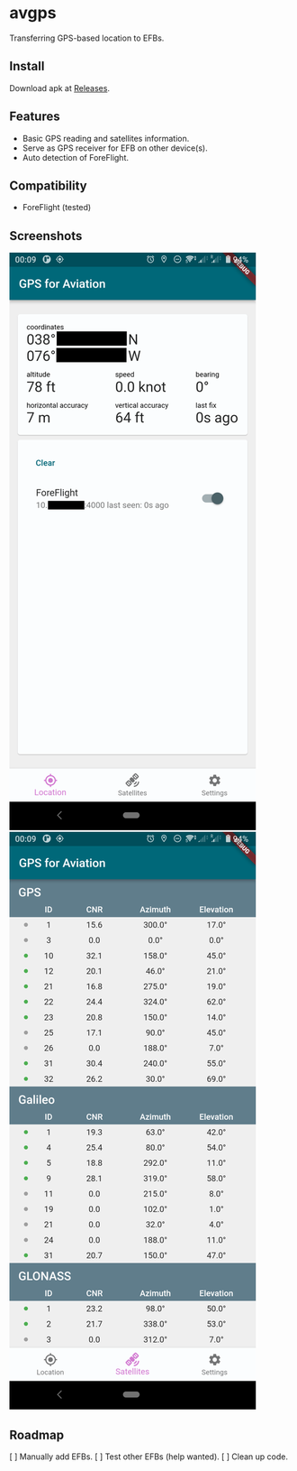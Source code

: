 # avgps

Transferring GPS-based location to EFBs.

## Install

Download apk at [Releases](https://github.com/johnmave126/avgps/releases).

## Features
* Basic GPS reading and satellites information.
* Serve as GPS receiver for EFB on other device(s).
* Auto detection of ForeFlight.

## Compatibility
* ForeFlight (tested)

## Screenshots
![Location Page](/images/screenshot_location.png)
![Satellite Page](/images/screenshot_satellite.png)

## Roadmap
[ ] Manually add EFBs.
[ ] Test other EFBs (help wanted).
[ ] Clean up code.
